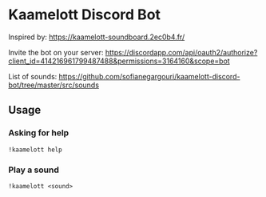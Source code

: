 # Kaamelott Discord Bot

Inspired by: https://kaamelott-soundboard.2ec0b4.fr/

Invite the bot on your server: https://discordapp.com/api/oauth2/authorize?client_id=414216961799487488&permissions=3164160&scope=bot

List of sounds: https://github.com/sofianegargouri/kaamelott-discord-bot/tree/master/src/sounds

## Usage

### Asking for help

`!kaamelott help`

### Play a sound

`!kaamelott <sound>`
